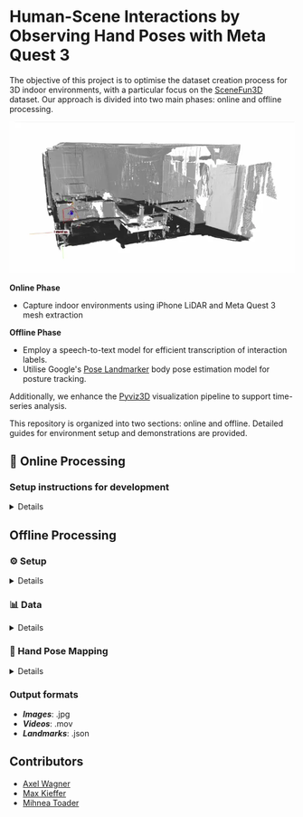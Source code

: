 # Human-Scene Interactions by Observing Hand Poses with Meta Quest 3

The objective of this project is to optimise the dataset creation process for 3D indoor environments, with a particular focus on the [SceneFun3D](https://scenefun3d.github.io) dataset. Our approach is divided into two main phases: online and offline processing. 

![Project Overview](docs/Bedroom%201%20Walkaround.webp)

**Online Phase**
* Capture indoor environments using iPhone LiDAR and Meta Quest 3 mesh extraction

**Offline Phase**
* Employ a speech-to-text model for efficient transcription of interaction labels.
* Utilise Google's [Pose Landmarker](https://ai.google.dev/edge/mediapipe/solutions/vision/pose_landmarker) body pose estimation model for posture tracking.

Additionally, we enhance the [Pyviz3D](https://github.com/francisengelmann/PyViz3D) visualization pipeline to support time-series analysis.

This repository is organized into two sections: online and offline. Detailed guides for environment setup and demonstrations are provided.

## :goggles: Online Processing

### Setup instructions for development

<details>

### Prerequisite software
[Unity 2022.3.23f1](https://unity.com/download)\
[Meta Quest Developer Hub](https://developer.oculus.com/meta-quest-developer-hub/)\
[SideQuest](https://sidequestvr.com/setup-howto)\
[Oculus App](https://developer.oculus.com/documentation/unity/unity-link/) (only for Windows)

### Setup
For a visual guide, follow Black Whale Studio's [Get Started with Meta Quest Development in Unity](https://www.youtube.com/watch?v=BU9LYKM2TDc).\
Additionally, in the Oculus App, in the Beta tab of the Settings, toggle "Developer Runtime Features" and then enable Passthrough, Point Cloud and Spatial Data. For ease of development, try to setup the Oculus Link if you're using Windows. It allows for quick debugging without having to build every time.

*Disclaimer*: run 
```
git submodule update --init --recursive
```
to download the necessary submodules.

### File structure
For the sake of privacy, room scans are not included in this repository. Access polybox and download the needed scans from the `data` folder. Unpack the contents of the archive in the Assets\Scans folder and you're ready to use them.


### Building and running
If you've done everything right, you should be able to open the Unity project, wait for Unity Hub to download all the necessary packages, go to File > Build Settings, set the build target to the Oculus 3 device and hit Build and Run. 

</details>

## Offline Processing

### :gear: Setup

<details>

***Disclaimer***: Streaming is not supported

Navigate to the offlineProcessing folder `cd offlineProcessing`

*MacOS* and *Linux*

Run the setup-file to setup the environment with the necessary dependencies and download models.

```
bash setup.sh
```

*Windows*

Run the setup-file to setup the environment with the necessary dependencies and download models.

Run the bat file twice as conda create exits the first time eventhough running correctly 
```
setup.bat
```
#### Additional Useful Flags

* `--model` : only download a specific model. Valid options: 'lite', 'full', or 'heavy'

#### Manual Setup
*MacOS* and  *Linux*
<details>

Run
```
conda env create -f environment.yml
conda activate 3dv
conda install open3d
python -m pip install git+https://github.com/m-bain/whisperx.git
```

Download the desired body pose estimation network:
* [Lite](https://storage.googleapis.com/mediapipe-models/pose_landmarker/pose_landmarker_lite/float16/latest/pose_landmarker_lite.task)
* [Full](https://storage.googleapis.com/mediapipe-models/pose_landmarker/pose_landmarker_full/float16/latest/pose_landmarker_full.task)
* [Heavy](https://storage.googleapis.com/mediapipe-models/pose_landmarker/pose_landmarker_heavy/float16/latest/pose_landmarker_heavy.task)

Place the model(s) into the `offlineProcessing/models` folder

</details>

*Windows*
<details>

Run
```
conda env create -f windows_environment.yml
conda activate 3dv
python -m pip install git+https://github.com/m-bain/whisperx.git
```

Download the desired body pose estimation network:
* [Lite](https://storage.googleapis.com/mediapipe-models/pose_landmarker/pose_landmarker_lite/float16/latest/pose_landmarker_lite.task)
* [Full](https://storage.googleapis.com/mediapipe-models/pose_landmarker/pose_landmarker_full/float16/latest/pose_landmarker_full.task)
* [Heavy](https://storage.googleapis.com/mediapipe-models/pose_landmarker/pose_landmarker_heavy/float16/latest/pose_landmarker_heavy.task)

Place the model(s) into the `offlineProcessing/models` folder

</details>

</details>

### :bar_chart: Data

<details>

For each recording, create a new folder within the `data` directory. An example scene can be found [here](https://polybox.ethz.ch/index.php/s/4XrXz0gl9Ev5C8Q). Please move this example to `data/example`.

The data must adhere to specific naming conventions:
* Camera positions must include `camera` and `position` in the name.
* Left-hand recordings must include `left` and `hand` in the name.
* Right-hand recordings must include `right` and `hand` in the name.

#### Supported Formats
* **Images**: `.jpg`
* **Videos**: `.mp4`, `.mov` (predominantly using `.mov`)
* **Meta Quest Recordings**: `.json`
* **Room Mesh and Texture**: `.obj`

</details>

### :raised_hands: Hand Pose Mapping

<details>

Utilize `hand_pose_mapping.py` to map body pose recordings to recorded Meta Quest hand poses.

*Disclaimer*: Running the visualization requires adding the PyVis path to the system path. When running the code for the first time, a warning will appear, providing the necessary command to execute.

### Instructions

1. **Run the entire pipeline of body pose extraction, mapping, and visualization**:
    ```
    python hand_pose_mapping.py -d path/to/data/folder --visualise
    ```

2. **Run the pipeline without video processing** (i.e., work with already processed video and visualize):
    ```
    python hand_pose_mapping.py -d path/to/data/folder --visualise -npre --preprocessed_data path/to/already/processed/data
    ```

3. **Run the pipeline without postprocessing** (does not convert data back into Unity format; postprocessing is required for visualization):
    ```
    python hand_pose_mapping.py -d path/to/data/folder -npost
    ```

#### Additional Useful Flags

* `--session_name`: Specifies the name of the output session. The default is the current time in seconds.
* `--mode`: Determines the input type for generating body poses, either from an image or video. Default: Video.
* `--fps`: Synchronizes all data to the specified frames per second (see disclaimer below).
* `--model`: Selects the Pose Landmarker model by providing the relative path.
* `--debug`: Enables debug mode, which outputs all landmarks and the provided media file with annotations (media file output only works for photos).
* `--delta`: Sets the time difference threshold in milliseconds for body pose hand mapping.

*FPS*: Data is synchronized based on the timestamps from the Meta Quest (usually lower than the video fps). If the fps is lower than the provided Quest frames, this may result in data lag.

</details>

### Output formats

* ***Images***: .jpg
* ***Videos***: .mov
* ***Landmarks***: .json

</details>

## Contributors

- [Axel Wagner](https://github.com/Axel2017)
- [Max Kieffer](https://github.com/mkiefferus)
- [Mihnea Toader](https://github.com/MihneaToader)